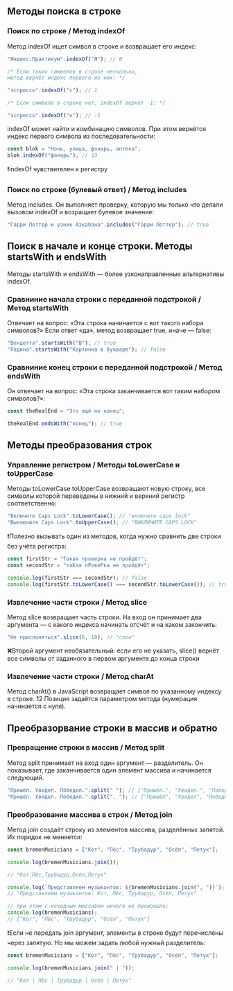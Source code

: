 ## Методы поиска в строке

### Поиск по строке / Метод indexOf

Метод indexOf ищет символ в строке и возвращает его индекс:

```javascript
"Яндекс.Практикум".indexOf("Я"); // 0

/* Если таких символов в строке несколько,
метод вернёт индекс первого из них: */

"эспрессо".indexOf("c"); // 1

/* Если символа в строке нет, indexOf вернёт -1: */

"эспрессо".indexOf("к"); // -1
```

indexOf может найти и комбинацию символов. При этом вернётся индекс первого символа из последовательности:

```javascript
const blok = "Ночь, улица, фонарь, аптека";
blok.indexOf("фонарь"); // 13
```

❗indexOf чувствителен к регистру

### Поиск по строке (булевый ответ) / Метод includes

Метод includes. Он выполняет проверку, которую мы только что делали вызовом indexOf и возращает булевое значение:

```javascript
"Гарри Поттер и узник Азкабана".includes("Гарри Поттер"); // true
```

## Поиск в начале и конце строки. Методы startsWith и endsWith

Методы startsWith и endsWith — более узконаправленные альтернативы indexOf.

### Cравниние начала строки с переданной подстрокой / Метод startsWith

Отвечает на вопрос: «Эта строка начинается с вот такого набора символов?» Если ответ «да», метод возвращает true, иначе — false:

```javascript
"Вендетта".startsWith("В"); // true
"Родина".startsWith("Картинка в букваре"); // false
```

### Cравниние конец строки с переданной подстрокой / Метод endsWith

Он отвечает на вопрос: «Эта строка заканчивается вот таким набором символов?»:

```javascript
const theRealEnd = "Это ещё не конец";

theRealEnd.endsWith("конец"); // true
```

## Методы преобразования строк

### Управление регистром / Методы toLowerCase и toUpperCase

Методы toLowerCase toUpperCase возвращают новую строку, все символы которой переведены в нижний и верхний регистр соответственно:

```javascript
"Включите Caps Lock".toLowerCase(); // "включите caps lock"
"Выключите Caps Lock".toUpperCase(); // "ВЫКЛЮЧИТЕ CAPS LOCK"
```

❗Полезно вызывать один из методов, когда нужно сравнить две строки без учёта регистра:

```javascript
const firstStr = "Такая проверка не пройдёт";
const secondStr = "таКая пРовеРка не пройдёт";

console.log(firstStr === secondStr); // false
console.log(firstStr.toLowerCase() === secondStr.toLowerCase()); // true
```

### Извлечение части строки / Метод slice

Метод slice возвращает часть строки. На вход он принимает два аргумента — с какого индекса начинать отсчёт и на каком закончить:

```javascript
"Не прислоняться".slice(6, 10); // "слон"
```

❌Второй аргумент необязательный: если его не указать, slice() вернёт все символы от заданного в первом аргументе до конца строки

### Извлечение части строки / Метод charAt

Метод charAt() в JavaScript возвращает символ по указанному индексу в строке. 12 Позиция задаётся параметром метода (нумерация начинается с нуля).

## Преобразорвание строки в массив и обратно

### Превращение строки в массив / Метод split

Метод split принимает на вход один аргумент — разделитель. Он показывает, где заканчивается один элемент массива и начинается следующий.

```javascript
"Пришёл. Увидел. Победил.".split(" "); // ["Пришёл.", "Увидел.", "Победил."]
"Пришёл. Увидел. Победил.".split(". "); // ["Пришёл", "Увидел", "Победил."]
```

### Преобразование массива в строк / Метод join

Метод join создаёт строку из элементов массива, разделённых запятой. Их порядок не меняется:

```javascript
const bremenMusicians = ["Кот", "Пёс", "Трубадур", "Осёл", "Петух"];

console.log(bremenMusicians.join());

// "Кот,Пёс,Трубадур,Осёл,Петух"

console.log(`Представляем музыкантов: ${bremenMusicians.join(", ")}`);
// "Представляем музыкантов: Кот, Пёс, Трубадур, Осёл, Петух"

// при этом с исходным массивом ничего не произошло:
console.log(bremenMusicians);
// ["Кот", "Пёс", "Трубадур", "Осёл", "Петух"]
```

❗Если не передать join аргумент, элементы в строке будут перечислены через запятую. Но мы можем задать любой нужный разделитель:

```javascript
const bremenMusicians = ["Кот", "Пёс", "Трубадур", "Осёл", "Петух"];

console.log(bremenMusicians.join(" | "));

// "Кот | Пёс | Трубадур | Осёл | Петух"
```
